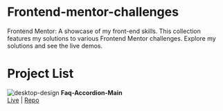 # Frontend-mentor-challenges
Frontend Mentor: A showcase of my front-end skills. This collection features my solutions to various Frontend Mentor challenges. Explore my solutions and see the live demos.
# Project List
![desktop-design](https://github.com/user-attachments/assets/8e5ca46a-4fcc-4a2d-8c16-10078fec92ea)
<b> Faq-Accordion-Main </b><br />
 [Live](https://pages.github.com/) | [Repo](https://pages.github.com/)
